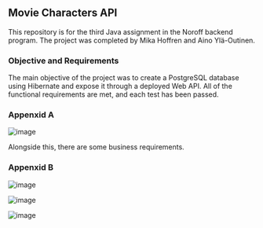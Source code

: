 ## Movie Characters API

This repository is for the third Java assignment in the Noroff backend program. The project was completed by Mika Hoffren and Aino Ylä-Outinen. 

### Objective and Requirements

The main objective of the project was to create a PostgreSQL database using Hibernate and expose it through a deployed Web API.
All of the functional requirements are met, and each test has been passed.

### Appenxid A

![image](https://user-images.githubusercontent.com/89412182/222428701-55d689c6-69af-47c4-a6c4-2cdbb99f9508.png)

Alongside this, there are some business requirements.

### Appenxid B

![image](https://user-images.githubusercontent.com/89412182/222428110-1206ffc0-ef8c-480f-8dad-048c1e176f65.png)

![image](https://user-images.githubusercontent.com/89412182/222428159-23efc4d5-db2f-4e97-8182-f7650391fb5d.png)

![image](https://user-images.githubusercontent.com/89412182/222428206-e79faf81-d31a-4606-a018-145325e61a48.png)

